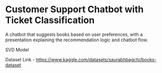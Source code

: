 # Customer Support Chatbot with Ticket Classification
 A chatbot that suggests books based on user preferences,  with a presentation explaining the recommendation logic and chatbot  flow.

SVD Model

Dataset Link - https://www.kaggle.com/datasets/saurabhbagchi/books-dataset
